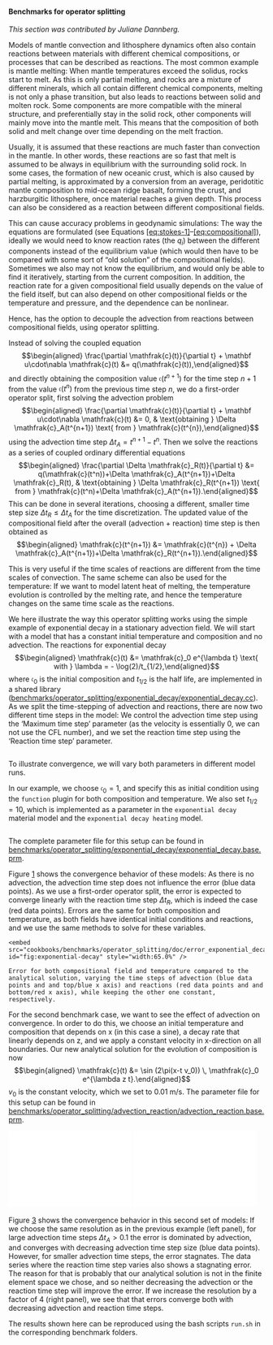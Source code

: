 #### Benchmarks for operator splitting

*This section was contributed by Juliane Dannberg.*

Models of mantle convection and lithosphere dynamics often also contain
reactions between materials with different chemical compositions, or processes
that can be described as reactions. The most common example is mantle melting:
When mantle temperatures exceed the solidus, rocks start to melt. As this is
only partial melting, and rocks are a mixture of different minerals, which all
contain different chemical components, melting is not only a phase transition,
but also leads to reactions between solid and molten rock. Some components are
more compatible with the mineral structure, and preferentially stay in the
solid rock, other components will mainly move into the mantle melt. This means
that the composition of both solid and melt change over time depending on the
melt fraction.

Usually, it is assumed that these reactions are much faster than convection in
the mantle. In other words, these reactions are so fast that melt is assumed
to be always in equilibrium with the surrounding solid rock. In some cases,
the formation of new oceanic crust, which is also caused by partial melting,
is approximated by a conversion from an average, peridotitic mantle
composition to mid-ocean ridge basalt, forming the crust, and harzburgitic
lithosphere, once material reaches a given depth. This process can also be
considered as a reaction between different compositional fields.

This can cause accuracy problems in geodynamic simulations: The way the
equations are formulated (see
Equations&nbsp;[\[eq:stokes-1\]][1]&ndash;[\[eq:compositional\]][2]), ideally
we would need to know reaction rates (the $q_i$) between the different
components instead of the equilibrium value (which would then have to be
compared with some sort of &ldquo;old solution&rdquo; of the compositional
fields). Sometimes we also may not know the equilibrium, and would only be
able to find it iteratively, starting from the current composition. In
addition, the reaction rate for a given compositional field usually depends on
the value of the field itself, but can also depend on other compositional
fields or the temperature and pressure, and the dependence can be nonlinear.

Hence, has the option to decouple the advection from reactions between
compositional fields, using operator splitting.

Instead of solving the coupled equation $$\begin{aligned}
  \frac{\partial \mathfrak{c}(t)}{\partial t} + \mathbf u\cdot\nabla \mathfrak{c}(t)
  &=
  q(\mathfrak{c}(t)),\end{aligned}$$ and directly obtaining the composition
value $\mathfrak{c}(t^{n+1})$ for the time step $n+1$ from the value
$\mathfrak{c}(t^{n})$ from the previous time step $n$, we do a first-order
operator split, first solving the advection problem $$\begin{aligned}
  \frac{\partial \mathfrak{c}(t)}{\partial t} + \mathbf u\cdot\nabla \mathfrak{c}(t)
  &=
  0,
  &
  \text{obtaining } \Delta \mathfrak{c}_A(t^{n+1}) \text{ from } \mathfrak{c}(t^{n}),\end{aligned}$$
using the advection time step $\Delta t_A = t^{n+1} - t^{n}$. Then we solve
the reactions as a series of coupled ordinary differential equations
$$\begin{aligned}
  \frac{\partial \Delta \mathfrak{c}_R(t)}{\partial t}
  &=
  q(\mathfrak{c}(t^n))+\Delta \mathfrak{c}_A(t^{n+1})+\Delta \mathfrak{c}_R(t),
  &
  \text{obtaining } \Delta \mathfrak{c}_R(t^{n+1}) \text{ from } \mathfrak{c}(t^n)+\Delta \mathfrak{c}_A(t^{n+1}).\end{aligned}$$
This can be done in several iterations, choosing a different, smaller time
step size $\Delta t_R \leq \Delta t_A$ for the time discretization. The
updated value of the compositional field after the overall (advection +
reaction) time step is then obtained as $$\begin{aligned}
  \mathfrak{c}(t^{n+1})
  &=
  \mathfrak{c}(t^{n}) + \Delta \mathfrak{c}_A(t^{n+1})+\Delta \mathfrak{c}_R(t^{n+1}).\end{aligned}$$

This is very useful if the time scales of reactions are different from the
time scales of convection. The same scheme can also be used for the
temperature: If we want to model latent heat of melting, the temperature
evolution is controlled by the melting rate, and hence the temperature changes
on the same time scale as the reactions.

We here illustrate the way this operator splitting works using the simple
example of exponential decay in a stationary advection field. We will start
with a model that has a constant initial temperature and composition and no
advection. The reactions for exponential decay $$\begin{aligned}
  \mathfrak{c}(t)
  &=
  \mathfrak{c}_0 e^{\lambda t} \text{ with } \lambda = - \log(2)/t_{1/2},\end{aligned}$$
where $\mathfrak{c}_0$ is the initial composition and $t_{1/2}$ is the half
life, are implemented in a shared library
([benchmarks/operator_splitting/exponential_decay/exponential_decay.cc][]). As
we split the time-stepping of advection and reactions, there are now two
different time steps in the model: We control the advection time step using
the &lsquo;Maximum time step&rsquo; parameter (as the velocity is essentially
0, we can not use the CFL number), and we set the reaction time step using the
&lsquo;Reaction time step&rsquo; parameter.

``` prmfile
```

To illustrate convergence, we will vary both parameters in different model
runs.

In our example, we choose $\mathfrak{c}_0=1$, and specify this as initial
condition using the `function` plugin for both composition and temperature. We
also set $t_{1/2}=10$, which is implemented as a parameter in the
`exponential decay` material model and the `exponential decay heating` model.

``` prmfile
```

The complete parameter file for this setup can be found in
[benchmarks/operator_splitting/exponential_decay/exponential_decay.base.prm][].

Figure&nbsp;[1][] shows the convergence behavior of these models: As there is
no advection, the advection time step does not influence the error (blue data
points). As we use a first-order operator split, the error is expected to
converge linearly with the reaction time step $\Delta t_R$, which is indeed
the case (red data points). Errors are the same for both composition and
temperature, as both fields have identical initial conditions and reactions,
and we use the same methods to solve for these variables.

<div class="center">

```{figure-md}
<embed src="cookbooks/benchmarks/operator_splitting/doc/error_exponential_decay.pdf" id="fig:exponential-decay" style="width:65.0%" />

Error for both compositional field and temperature compared to the analytical solution, varying the time steps of advection (blue data points and and top/blue x axis) and reactions (red data points and and bottom/red x axis), while keeping the other one constant, respectively.
```

</div>

For the second benchmark case, we want to see the effect of advection on
convergence. In order to do this, we choose an initial temperature and
composition that depends on x (in this case a sine), a decay rate that
linearly depends on z, and we apply a constant velocity in x-direction on all
boundaries. Our new analytical solution for the evolution of composition is
now $$\begin{aligned}
  \mathfrak{c}(t)
  &=
  \sin (2\pi(x-t v_0)) \, \mathfrak{c}_0 e^{\lambda z t}.\end{aligned}$$ $v_0$
is the constant velocity, which we set to 0.01 m/s. The parameter file for
this setup can be found in
[benchmarks/operator_splitting/advection_reaction/advection_reaction.base.prm][].

<div class="center">

<embed src="cookbooks/benchmarks/operator_splitting/doc/error_advection_reaction.pdf" title="fig:" id="fig:advection-reaction" style="width:48.0%" />
<embed src="cookbooks/benchmarks/operator_splitting/doc/error_advection_reaction2.pdf" title="fig:" id="fig:advection-reaction" style="width:48.0%" />

</div>

Figure&nbsp;[3][] shows the convergence behavior in this second set of models:
If we choose the same resolution as in the previous example (left panel), for
large advection time steps $\Delta t_A > 0.1$ the error is dominated by
advection, and converges with decreasing advection time step size (blue data
points). However, for smaller advection time steps, the error stagnates. The
data series where the reaction time step varies also shows a stagnating error.
The reason for that is probably that our analytical solution is not in the
finite element space we chose, and so neither decreasing the advection or the
reaction time step will improve the error. If we increase the resolution by a
factor of 4 (right panel), we see that that errors converge both with
decreasing advection and reaction time steps.

The results shown here can be reproduced using the bash scripts `run.sh` in
the corresponding benchmark folders.

  [1]: #eq:stokes-1
  [2]: #eq:compositional
  [benchmarks/operator_splitting/exponential_decay/exponential_decay.cc]: benchmarks/operator_splitting/exponential_decay/exponential_decay.cc
  [benchmarks/operator_splitting/exponential_decay/exponential_decay.base.prm]:
    benchmarks/operator_splitting/exponential_decay/exponential_decay.base.prm
  [1]: #fig:exponential-decay
  [benchmarks/operator_splitting/advection_reaction/advection_reaction.base.prm]:
    benchmarks/operator_splitting/advection_reaction/advection_reaction.base.prm
  [3]: #fig:advection-reaction
